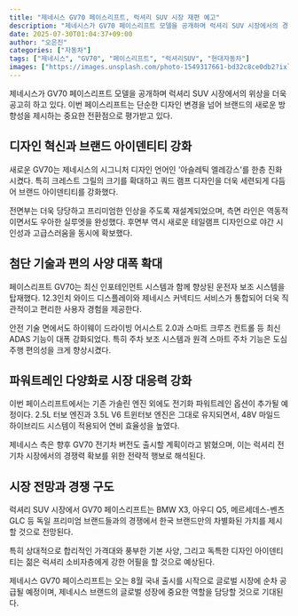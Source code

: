 ```yaml
---
title: "제네시스 GV70 페이스리프트, 럭셔리 SUV 시장 재편 예고"
description: "제네시스가 GV70 페이스리프트 모델을 공개하며 럭셔리 SUV 시장에서의 경쟁력을 한층 강화했다."
date: 2025-07-30T01:04:37+09:00
author: "오은진"
categories: ["자동차"]
tags: ["제네시스", "GV70", "페이스리프트", "럭셔리SUV", "현대자동차"]
images: ["https://images.unsplash.com/photo-1549317661-bd32c8ce0db2?ixlib=rb-4.0.3&ixid=M3wxMjA3fDB8MHxwaG90by1wYWdlfHx8fGVufDB8fHx8fA%3D%3D&auto=format&fit=crop&w=1200&q=80"]
---
```


제네시스가 GV70 페이스리프트 모델을 공개하며 럭셔리 SUV 시장에서의 위상을 더욱 공고히 하고 있다. 이번 페이스리프트는 단순한 디자인 변경을 넘어 브랜드의 새로운 방향성을 제시하는 중요한 전환점으로 평가받고 있다.

## 디자인 혁신과 브랜드 아이덴티티 강화

새로운 GV70는 제네시스의 시그니처 디자인 언어인 '아슬레틱 엘레강스'를 한층 진화시켰다. 특히 크레스트 그릴의 크기를 확대하고 쿼드 램프 디자인을 더욱 세련되게 다듬어 브랜드 아이덴티티를 강화했다.

전면부는 더욱 당당하고 프리미엄한 인상을 주도록 재설계되었으며, 측면 라인은 역동적이면서도 우아한 실루엣을 완성했다. 후면부 역시 새로운 테일램프 디자인으로 야간 시인성과 고급스러움을 동시에 확보했다.

## 첨단 기술과 편의 사양 대폭 확대

페이스리프트 GV70는 최신 인포테인먼트 시스템과 함께 향상된 운전자 보조 시스템을 탑재했다. 12.3인치 와이드 디스플레이와 제네시스 커넥티드 서비스가 통합되어 더욱 직관적이고 편리한 사용자 경험을 제공한다.

안전 기술 면에서도 하이웨이 드라이빙 어시스트 2.0과 스마트 크루즈 컨트롤 등 최신 ADAS 기능이 대폭 강화되었다. 특히 주차 보조 시스템과 원격 스마트 주차 기능은 도심 주행 편의성을 크게 향상시켰다.

## 파워트레인 다양화로 시장 대응력 강화

이번 페이스리프트에서는 기존 가솔린 엔진 외에도 전기화 파워트레인 옵션이 추가될 예정이다. 2.5L 터보 엔진과 3.5L V6 트윈터보 엔진은 그대로 유지되면서, 48V 마일드 하이브리드 시스템이 적용되어 연비 효율성을 높였다.

제네시스 측은 향후 GV70 전기차 버전도 출시할 계획이라고 밝혔으며, 이는 럭셔리 전기차 시장에서의 경쟁력 확보를 위한 전략적 행보로 해석된다.

## 시장 전망과 경쟁 구도

럭셔리 SUV 시장에서 GV70 페이스리프트는 BMW X3, 아우디 Q5, 메르세데스-벤츠 GLC 등 독일 프리미엄 브랜드들과의 경쟁에서 한국 브랜드만의 차별화된 가치를 제시할 것으로 전망된다.

특히 상대적으로 합리적인 가격대와 풍부한 기본 사양, 그리고 독특한 디자인 아이덴티티는 젊은 럭셔리 소비자층에게 강한 어필을 할 것으로 예상된다.

제네시스 GV70 페이스리프트는 오는 8월 국내 출시를 시작으로 글로벌 시장에 순차 공급될 예정이며, 제네시스 브랜드의 글로벌 성장에 중요한 역할을 담당할 것으로 기대된다. 